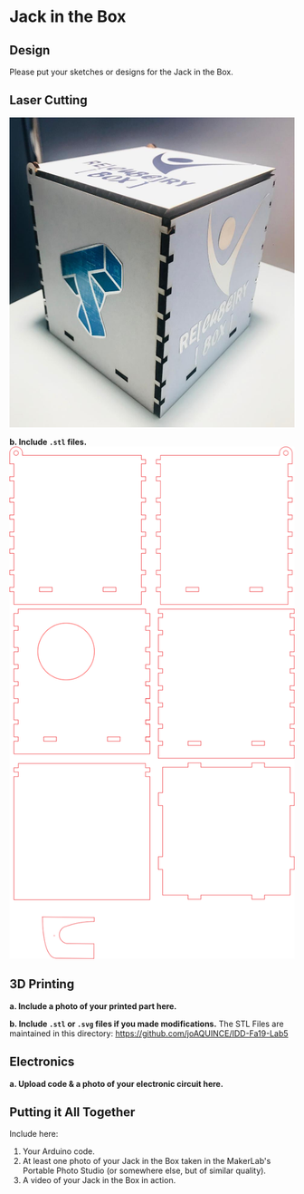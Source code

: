 # Jack in the Box

## Design

Please put your sketches or designs for the Jack in the Box.



## Laser Cutting

![Box Picture](https://github.com/joAQUINCE/IDD-Fa19-Lab5/blob/master/a646609f-73e3-4117-9f04-b77881c04011.jpg)

**b. Include `.stl` files.**
![Laser Cutter File](boxTall.png)

## 3D Printing

**a. Include a photo of your printed part here.**

**b. Include `.stl` or `.svg` files if you made modifications.**
The STL Files are maintained in this directory: https://github.com/joAQUINCE/IDD-Fa19-Lab5

## Electronics

**a. Upload code & a photo of your electronic circuit here.**



## Putting it All Together

Include here:
1. Your Arduino code.
1. At least one photo of your Jack in the Box taken in the MakerLab's Portable Photo Studio (or somewhere else, but of similar quality).
1. A video of your Jack in the Box in action.
